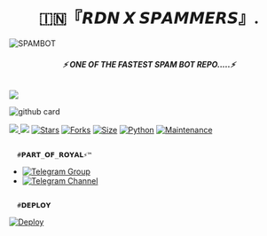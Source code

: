 <h1 align="center">
<b> 🇮🇳『𝙍𝘿𝙉 𝙓 𝙎𝙋𝘼𝙈𝙈𝙀𝙍𝙎』.    </b>
</h1>

![SPAMBOT](https://te.legra.ph/file/81c502daf64192d9d54eb.jpg)
<h6 align="center">
  <b>⚡ ONE OF THE FASTEST SPAM BOT REPO.....⚡</b>
</h6>
<a href="https://github.com/legendxdxx/rdnspambot/graphs/contributors" alt="GitHub contributors"> <img src="https://img.shields.io/github/contributors/legendxdxx/rdnspambot?style=flat&logo=github" /> </a>

![github card](https://github-readme-stats.vercel.app/api/pin/?username=legendxdxx&repo=Rdnspambot&theme=dark)

<a href="https://github.com/legendxdxx/rdnspambot/network/members" alt="GitHub forks"> <img src="https://img.shields.io/github/forks/legendxdxx/rdnspambot?label=Forks&logo=github" /> </a>
[![](https://img.shields.io/badge/ROYAL-v2.0-red)](#)
[![Stars](https://img.shields.io/github/stars/legendxdxx/rdnspambot?style=flat-square&color=green)](https://github.com/legendxdxx/rdnspambot/stargazers)
[![Forks](https://img.shields.io/github/forks/legendxdxx/rdnspambot?style=flat-square&color=orange)](https://github.com/legendxdxx/rdnspambot/fork)
[![Size](https://img.shields.io/github/repo-size/legendxdxx/rdnspambot?style=flat-square&color=green)](https://github.com/legendxdxx/rdnspambot/)
[![Python](https://img.shields.io/badge/Python-v3.10.2-blue)](https://www.python.org/)
[![Maintenance](https://img.shields.io/badge/Maintained%3F-yes-green.svg)](https://github.com/legendxdxx/rdnspambot/graphs/commit-activity)

## 
      #𝗣𝗔𝗥𝗧_𝗢𝗙_𝗥𝗢𝗬𝗔𝗟⚡™
- [![Telegram Group](https://img.shields.io/badge/Telegram-Group-brightgreen)](https://t.me/RMWNETWORK)
- [![Telegram Channel](https://img.shields.io/badge/Telegram-Channel-brightgreen)](https://t.me/RDNNETWORK)

##
      #𝗗𝗘𝗣𝗟𝗢𝗬

[![Deploy](https://www.herokucdn.com/deploy/button.svg)](https://heroku.com/deploy?template=https://github.com/legendxdxx/rdnspambot)
